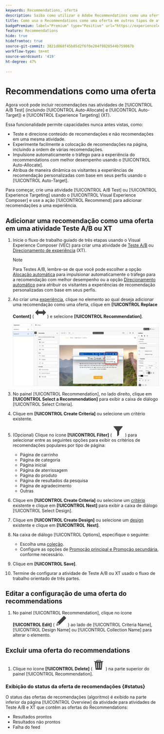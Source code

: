 ```yaml
---
keywords: Recommendations, oferta
description: Saiba como utilizar o Adobe Recommendations como uma oferta em atividades de Testes A/B (incluindo Alocação automática e Direcionamento automático) e Direcionamento de experiência (XT)
title: Como uso o Recommendations como uma oferta em outros tipos de atividade?
badgePremium: label="Premium" type="Positive" url="https://experienceleague.adobe.com/docs/target/using/introduction/intro.html?lang=en#premium newtab=true" tooltip="Consulte o que está incluído no Target Premium."
feature: Recommendations
hide: true
hidefromtoc: true
source-git-commit: 3821d868f45b85d2f6f0e204f9828544b759067b
workflow-type: tm+mt
source-wordcount: '419'
ht-degree: 47%

---
```


# Recommendations como uma oferta

Agora você pode incluir recomendações nas atividades de [!UICONTROL A/B Test] (incluindo [!UICONTROL Auto-Allocate] e [!UICONTROL Auto-Target]) e [!UICONTROL Experience Targeting] (XT).

Essa funcionalidade permite capacidades nunca antes vistas, como:

* Teste e direcione conteúdo de recomendações e não recomendações em uma mesma atividade.
* Experimente facilmente a colocação de recomendações na página, incluindo a ordem de várias recomendações.
* Impulsione automaticamente o tráfego para a experiência do recommendations com melhor desempenho usando o [!UICONTROL Auto-Allocate].
* Atribua de maneira dinâmica os visitantes a experiências de recomendação personalizadas com base em seus perfis usando o [!UICONTROL Auto-Target].

Para começar, crie uma atividade [!UICONTROL A/B Test] ou [!UICONTROL Experience Targeting] usando o [!UICONTROL Visual Experience Composer] e use a ação [!UICONTROL Recommend] para adicionar recomendações a uma experiência.

## Adicionar uma recomendação como uma oferta em uma atividade Teste A/B ou XT

1. Inicie o fluxo de trabalho guiado de três etapas usando o Visual Experience Composer (VEC) para criar uma atividade de [Teste A/B](/help/main/c-activities/t-test-ab/t-test-create-ab/test-create-ab.md) ou [Direcionamento de experiência](/help/main/c-activities/t-experience-target/t-xt-create/xt-create.md) (XT).

   >[!NOTE]
   >
   >Para Testes A/B, lembre-se de que você pode escolher a opção [Alocação automática](/help/main/c-activities/automated-traffic-allocation/automated-traffic-allocation.md) para impulsionar automaticamente o tráfego para a recomendação com melhor desempenho ou a opção [Direcionamento automático](/help/main/c-activities/auto-target/auto-target-to-optimize.md) para atribuir os visitantes a experiências de recomendação personalizadas com base em seus perfis.

1. Ao criar uma [experiência](/help/main/c-experiences/c-visual-experience-composer/viztarget-options.md), clique no elemento ao qual deseja adicionar uma recomendação como uma oferta, clique em **[!UICONTROL Replace Content]** ( ![Ícone Substituir Conteúdo](/help/main/assets/icons/Switch.svg) ) e selecione **[!UICONTROL Recommendation]**.

   ![Inserir recomendação como uma oferta](/help/main/c-recommendations/t-create-recs-activity/assets/recs-as-offer.png)

1. No painel [!UICONTROL Recommendation], no lado direito, clique em **[!UICONTROL Select a Recommendation]** para exibir a caixa de diálogo [!UICONTROL Select Criteria].

1. Clique em **[!UICONTROL Create Criteria]** ou selecione um critério existente.

1. (Opcional) Clique no ícone **[!UICONTROL Filter]** ( ![Ícone de filtro](/help/main/assets/icons/Filter.svg) ) para selecionar entre as seguintes opções para exibir os critérios de recomendações populares por tipo de página:

   * Página de carrinho
   * Página de categoria
   * Página inicial
   * Página de aterrissagem
   * Página do produto
   * Página de resultados da pesquisa
   * Página de agradecimento
   * Outras

1. Clique em **[!UICONTROL Create Criteria]** ou selecione um [critério](/help/main/c-recommendations/c-algorithms/algorithms.md) existente e clique em **[!UICONTROL Next]** para exibir a caixa de diálogo [!UICONTROL Select Design].

1. Clique em **[!UICONTROL Create Design]** ou selecione um [design](/help/main/c-recommendations/c-design-overview/design-overview.md) existente e clique em **[!UICONTROL &#x200B; Next]**.

1. Na caixa de diálogo [!UICONTROL Options], especifique o seguinte:

   * Escolha uma [coleção](/help/main/c-recommendations/c-products/collections.md).
   * Configure as opções de [Promoção principal e Promoção secundária](/help/main/c-recommendations/t-create-recs-activity/adding-promotions.md), conforme necessário.

1. Clique em **[!UICONTROL Save]**.
1. Termine de configurar a atividade de Teste A/B ou XT usado o fluxo de trabalho orientado de três partes.

## Editar a configuração de uma oferta do recommendations

1. No painel [!UICONTROL Recommendation], clique no ícone **[!UICONTROL Edit]** ( ![Ícone Editar](/help/main/assets/icons/Edit.svg) ) ao lado de [!UICONTROL Criteria Name], [!UICONTROL Design Name] ou [!UICONTROL Collection Name] para alterar o elemento.

## Excluir uma oferta do recommendations

1. Clique no ícone **[!UICONTROL Delete]** ( ![Ícone Excluir](/help/main/assets/icons/Delete.svg) ) na parte superior do painel [!UICONTROL Recommendation].

### Exibição do status da oferta de recomendações {#status}

O status das ofertas de recomendações (algoritmo) é exibido na parte inferior da página [!UICONTROL Overview] da atividade para atividades de Teste A/B e XT que contêm as ofertas do Recommendations:

* Resultados prontos
* Resultados não prontos
* Falha do feed
